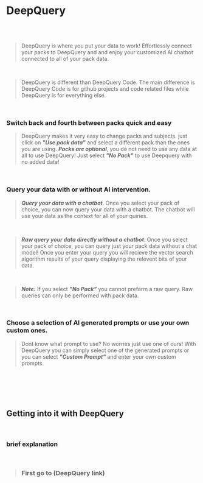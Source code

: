 # DeepQuery

<br/>
<br/>

> DeepQuery is where you put your data to work! Effortlessly connect your packs to DeepQuery and and enjoy your customized AI chatbot connected to all of your pack data.

<br/>

> DeepQuery is different than DeepQuery Code. The main difference is DeepQuery Code is for github projects and code related files while DeepQuery is for everything else.

<br/>

### Switch back and fourth between packs quick and easy

> DeepQuery makes it very easy to change packs and subjects. just click on ***"Use pack data"*** and select a different pack than the ones you are using.
> ***Packs are optional***, you do not need to use any data at all to use DeepQuery! Just select ***"No Pack"*** to use Deepquery with no added data!

<br/>

### Query your data with or without AI intervention.

> ***Query your data with a chatbot***. Once you select your pack of choice, you can now query your data with a chatbot. The chatbot will use your data as the context for all of your quiries. 

<br/>

> ***Raw query your data directly without a chatbot***. Once you select your pack of choice, you can query just your pack data without a chat model! Once you enter your query you will recieve the vector search algorithm results of your query displaying the relevent bits of your data.

<br/>

> ***Note:*** If you select ***"No Pack"*** you cannot preform a raw query. Raw queries can only be performed with pack data.

<br/>

### Choose a selection of AI generated prompts or use your own custom ones.

> Dont know what prompt to use? No worries just use one of ours! With DeepQuery you can simply select one of the generated prompts or you can select ***"Custom Prompt"*** and enter your own custom prompts.

<br/>
<br/>
<br/>
<br/>


## Getting into it with DeepQuery

<br/>

### brief explanation

<br/>

> ### First go to (DeepQuery link)

<br/>



